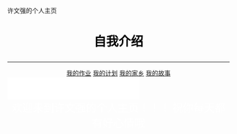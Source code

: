 <!doctype html>
<html>
  <head>
     许文强的个人主页 
  </head>
     <body background= "实验八个人主页/R-C.png" >
        <h1><p align="center"><font color="black" face="楷体">自我介绍</font></p></h1>
        <hr size="3px" color ="red">
		<center>
        <a href="实验八个人主页/我的作业.html">我的作业</a>
	    <a href=  "实验八个人主页/我的计划.html">我的计划</a>
		<a href= "实验八个人主页/我的家乡.html">我的家乡</a>
		<a href= "实验八个人主页/我的故事.html">我的故事</a></center>
                <embed height="50" width="300" src="李志 - 07.梵高先生.MP3" />
		<center><font size ="5" face="楷体"  color="white">欢迎来到许文强的个人主页！！！</font>
		<font size ="5" face="楷体"  color="white">祝你每天都有好心情哦</font></center>
	 </body>
</html>


